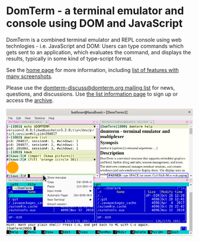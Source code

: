 # DomTerm - a terminal emulator and console using DOM and JavaScript

DomTerm is a combined terminal emulator and REPL console using web
technlogies - i.e. JavaScript and DOM: Users can type commands which
gets sent to an application, which evaluates the command, and displays
the results, typically in some kind of type-script format.

See the [home page](https://domterm.org/) for more information,
including [list of features with many screenshots](http://domterm.org/Features.html).

Please use the [domterm-discuss@domterm.org mailing list](mailto:domterm-discuss@domterm.org) for news, questions, and discussions.
Use [the list information page](http://lists.domterm.org/listinfo.cgi/domterm-discuss-domterm.org) to sign up or access the [archive](http://lists.domterm.org/pipermail/domterm-discuss-domterm.org/).

![DomTerm screenshot with panes](doc/images/domterm-panes-1.png)
